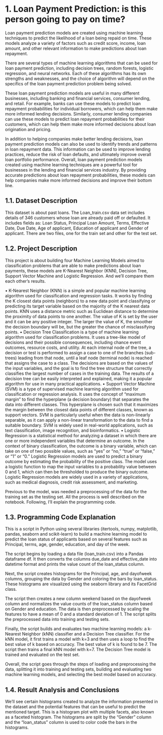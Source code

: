 # 1. Loan Payment Prediction: is this person going to pay on time?

Loan payment prediction models are created using machine learning techniques to predict the likelihood of a loan being repaid on time. These models analyze a variety of factors such as credit score, income, loan amount, and other relevant information to make predictions about loan repayment.

There are several types of machine learning algorithms that can be used for loan payment prediction, including decision trees, random forests, logistic regression, and neural networks. Each of these algorithms has its own strengths and weaknesses, and the choice of algorithm will depend on the specifics of the loan payment prediction problem being solved.

These loan payment prediction models are useful in many different businesses, including banking and financial services, consumer lending, and retail. For example, banks can use these models to predict loan repayment probabilities for individual borrowers, which can help them make more informed lending decisions. Similarly, consumer lending companies can use these models to predict loan repayment probabilities for their customers, which can help them make more informed decisions about loan origination and pricing.

In addition to helping companies make better lending decisions, loan payment prediction models can also be used to identify trends and patterns in loan repayment data. This information can be used to improve lending practices, reduce the risk of loan defaults, and ultimately improve overall loan portfolio performance.
Overall, loan payment prediction models created using machine learning techniques are a powerful tool for businesses in the lending and financial services industry. By providing accurate predictions about loan repayment probabilities, these models can help companies make more informed decisions and improve their bottom line.

## 1.1. Dataset Description

This dataset is about past loans. The Loan_train.csv data set includes details of 346 customers whose loan are already paid off or defaulted. It includes fields as: Loan Status, Principal Loan Amount, Terms, Effective Date, Due Date, Age of applicant, Education of applicant and Gender of applicant. There are two files, one for the train set and other for the test set.

## 1.2. Project Description

This project is about building four Machine Learning Models aimed to classification problems that are able to make predictions about loan payments, these models are K-Nearest Neighbor (KNN), Decision Tree, Support Vector Machine and Logistic Regression. And we’ll compare them each other’s results.

•	K-Nearest Neighbor (KNN) is a simple and popular machine learning algorithm used for classification and regression tasks. It works by finding the K closest data points (neighbors) to a new data point and classifying or predicting its target variable based on the majority of the K nearest data points. KNN uses a distance metric such as Euclidean distance to determine the proximity of data points to one another. The value of K is set by the user and it can be any positive integer. The larger the value of K, the smoother the decision boundary will be, but the greater the chance of misclassifying points.
•	Decision Tree Classification is a type of machine learning algorithm used for classification problems. It uses a tree-like model of decisions and their possible consequences, including chance event outcomes, resource costs, and utility. At each internal node of the tree, a decision or test is performed to assign a case to one of the branches (sub-trees) leading from that node, until a leaf node (terminal node) is reached that assigns the case to a class. The decisions are based on the values of the input variables, and the goal is to find the tree structure that correctly classifies the largest number of cases in the training data. The results of a decision tree can be easily interpreted and explained, making it a popular algorithm for use in many practical applications.
•	Support Vector Machine (SVM) is a type of supervised machine learning algorithm used for classification or regression analysis. It uses the concept of “maximum margin” to find the hyperplane (a decision boundary) that separates the data into different classes. This hyperplane is chosen such that it maximizes the margin between the closest data points of different classes, known as support vectors. SVM is particularly useful when the data is non-linearly separable, as it can apply a non-linear transformation to the data to find a suitable boundary. SVM is widely used in real-world applications, such as text classification, image recognition, and bioinformatics.
•	Logistic Regression is a statistical method for analyzing a dataset in which there are one or more independent variables that determine an outcome. In the context of binary classification, the outcome is a binary variable, which can take on one of two possible values, such as “yes” or “no,” “true” or “false,” or “1” or “0.” Logistic Regression models are used to predict a binary outcome by estimating the probability of the positive class. The model uses a logistic function to map the input variables to a probability value between 0 and 1, which can then be thresholded to produce the binary outcome. Logistic Regression models are widely used in a variety of applications, such as medical diagnosis, credit risk assessment, and marketing.

Previous to the model, was needed a preprocessing of the data for the training set as the testing set. All the process is well described on the notebook. Following, I’ll explain the programming code.

## 1.3. Programming Code Explanation

This is a script in Python using several libraries (itertools, numpy, matplotlib, pandas, seaborn and scikit-learn) to build a machine learning model to predict the loan status of applicants based on several features such as Principal, terms, age, gender, education, and day of the week.

The script begins by loading a data file (loan_train.csv) into a Pandas dataframe df. It then converts the columns due_date and effective_date into datetime format and prints the value count of the loan_status column.

Next, the script creates histograms for the Principal, age, and dayofweek columns, grouping the data by Gender and coloring the bars by loan_status. These histograms are visualized using the seaborn library and its FacetGrid class.

The script then creates a new column weekend based on the dayofweek column and normalizes the value counts of the loan_status column based on Gender and education. The data is then preprocessed by scaling the features to have a mean of 0 and a standard deviation of 1. The script splits the preprocessed data into training and testing sets.

Finally, the script builds and evaluates two machine learning models: a k-Nearest Neighbor (kNN) classifier and a Decision Tree classifier. For the kNN model, it first trains a model with k=3 and then uses a loop to find the best value of k based on accuracy. The best value of k is found to be 7. The script then trains a final kNN model with k=7. The Decision Tree model is trained and evaluated on the test set.

Overall, the script goes through the steps of loading and preprocessing the data, splitting it into training and testing sets, building and evaluating two machine learning models, and selecting the best model based on accuracy.

## 1.4. Result Analysis and Conclusions

We’ll see certain histograms created to analyze the information presented in the dataset and the potential features that can be useful to predict the mentioned target. This is a histogram plot with multiple facets, also known as a faceted histogram. The histograms are split by the “Gender” column and the “loan_status” column is used to color code the bars in the histograms.
